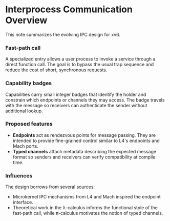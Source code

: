 # Interprocess Communication Overview

This note summarizes the evolving IPC design for xv6.

### Fast-path call
A specialized entry allows a user process to invoke a service through a direct
function call. The goal is to bypass the usual trap sequence and reduce the
cost of short, synchronous requests.

### Capability badges
Capabilities carry small integer badges that identify the holder and constrain
which endpoints or channels they may access. The badge travels with the message
so receivers can authenticate the sender without additional lookup.

### Proposed features
* **Endpoints** act as rendezvous points for message passing. They are intended
  to provide fine-grained control similar to L4's endpoints and Mach ports.
* **Typed channels** attach metadata describing the expected message format so
  senders and receivers can verify compatibility at compile time.

### Influences
The design borrows from several sources:
* Microkernel IPC mechanisms from L4 and Mach inspired the endpoint interface.
* Theoretical work in the λ-calculus informs the functional style of the
  fast-path call, while π-calculus motivates the notion of typed channels.

